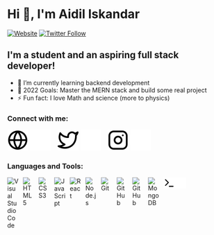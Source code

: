 # Hi 👋, I'm Aidil Iskandar

[![Website](https://img.shields.io/website?label=aidiliskandar.tech&style=for-the-badge&url=https%3A%2F%2Faidiliskandar.tech)](https://aidiliskandar.tech)
[![Twitter Follow](https://img.shields.io/twitter/follow/4idil_sekandar?color=1DA1F2&logo=twitter&style=for-the-badge)](https://twitter.com/4idil_sekandar)

## I'm a student and an aspiring full stack developer!

- 🌱 I’m currently learning backend development
- 🥅 2022 Goals: Master the MERN stack and build some real project
- ⚡ Fun fact: I love Math and science (more to physics)

### Connect with me:

[![website](./img/globe-light.svg)](https://aidiliskandar.tech#gh-light-mode-only)
[![website](./img/globe-dark.svg)](https://aidiliskandar.tech#gh-dark-mode-only)
&nbsp;&nbsp;
[![website](./img/twitter-light.svg)](https://twitter.com/4idil_sekandar#gh-light-mode-only)
[![website](./img/twitter-dark.svg)](https://twitter.com/4idil_sekandar#gh-dark-mode-only)
&nbsp;&nbsp;
[![website](./img/instagram-light.svg)](https://instagram.com/aidil_sekandar#gh-light-mode-only)
[![website](./img/instagram-dark.svg)](https://instagram.com/aidil_sekandar#gh-dark-mode-only)

### Languages and Tools:

[<img align="left" alt="Visual Studio Code" width="26px" src="https://cdn.jsdelivr.net/gh/devicons/devicon/icons/vscode/vscode-original.svg" style="padding-right:10px;" />](https://code.visualstudio.com/)
[<img align="left" alt="HTML5" width="26px" src="https://cdn.jsdelivr.net/gh/devicons/devicon/icons/html5/html5-original.svg" style="padding-right:10px;" />](https://www.w3.org/html/)
[<img align="left" alt="CSS3" width="26px" src="https://cdn.jsdelivr.net/gh/devicons/devicon/icons/css3/css3-original.svg" style="padding-right:10px;" />](https://www.w3.org/Style/CSS/)
[<img align="left" alt="JavaScript" width="26px" src="https://cdn.jsdelivr.net/gh/devicons/devicon/icons/javascript/javascript-original.svg" style="padding-right:10px;" />](https://www.javascript.com/)
[<img align="left" alt="React" width="26px" src="https://cdn.jsdelivr.net/gh/devicons/devicon/icons/react/react-original.svg" style="padding-right:10px;" />](https://reactjs.org/)
[<img align="left" alt="Node.js" width="26px" src="https://cdn.jsdelivr.net/gh/devicons/devicon/icons/nodejs/nodejs-original.svg" style="padding-right:10px;" />](https://nodejs.org/)
[<img align="left" alt="Git" width="26px" src="https://cdn.jsdelivr.net/gh/devicons/devicon/icons/git/git-original.svg" style="padding-right:10px;" />](https://git-scm.com/)
[<img align="left" alt="GitHub" width="26px" src="https://user-images.githubusercontent.com/3369400/139447912-e0f43f33-6d9f-45f8-be46-2df5bbc91289.png" style="padding-right:10px;" />](https://github.com/#gh-dark-mode-only)
[<img align="left" alt="GitHub" width="26px" src="https://user-images.githubusercontent.com/3369400/139448065-39a229ba-4b06-434b-bc67-616e2ed80c8f.png" style="padding-right:10px;" />](https://github.com/#gh-light-mode-only)
[<img align="left" alt="MongoDB" width="26px" src="https://cdn.jsdelivr.net/gh/devicons/devicon/icons/mongodb/mongodb-original.svg" style="padding-right:10px;" />](https://www.mongodb.com/)
[<img align="left" alt="Terminal" width="26px" src="./img/terminal-light.svg" />](https://www.gnu.org/software/bash/#gh-light-mode-only)
[<img align="left" alt="Terminal" width="26px" src="./img/terminal-dark.svg" />](https://www.gnu.org/software/bash/#gh-dark-mode-only)

<br />
<br />
